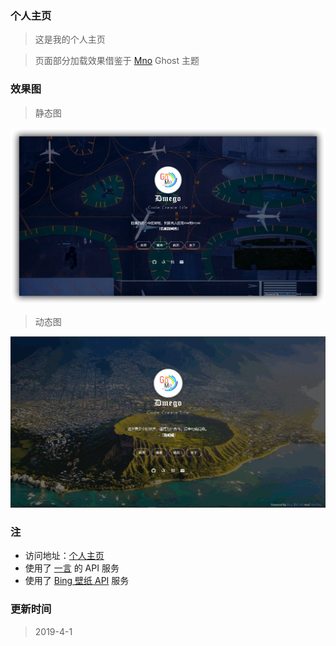 
### 个人主页
>这是我的个人主页

>页面部分加载效果借鉴于 [Mno](https://github.com/mcc108/mno) Ghost 主题

### 效果图

>静态图

![主页PNG](./img/home.png)

>动态图

![主页GIF](./img/home.gif)

### 注

- 访问地址：[个人主页](http://www.zhangyubk.com/)
- 使用了 [一言](http://hitokoto.cn/) 的 API 服务
- 使用了 [Bing 壁纸 API](https://github.com/xCss/bing/) 服务

### 更新时间

>2019-4-1
